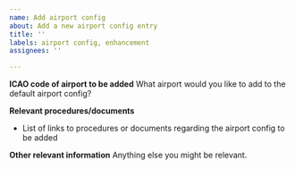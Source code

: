 ```yaml
---
name: Add airport config
about: Add a new airport config entry
title: ''
labels: airport config, enhancement
assignees: ''

---
```


**ICAO code of airport to be added**
What airport would you like to add to the default airport config?

**Relevant procedures/documents**
- List of links to procedures or documents regarding the airport config to be added

**Other relevant information**
Anything else you might be relevant.
